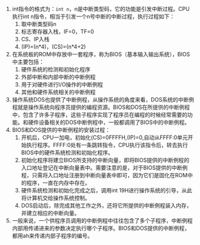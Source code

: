 1. int指令的格式为：`int n`，n是中断类型码，它的功能是引发中断过程。CPU执行int n指令，相当于引发一个n号中断的中断过程，执行过程如下：
   1. 取中断类型码n
   2. 标志寄存器入栈，IF=0，TF=0
   3. CS、IP入栈
   4. (IP)=(n\*4)，(CS)=(n\*4+2)
2. 在系统板的ROM中存放中一套程序，称为BIOS（基本输入输出系统），BIOS中主要包括：
   1. 硬件系统的检测和初始化程序
   2. 外部中断和内部中断的中断例程
   3. 用于对硬件进行I/O操作的中断例程
   4. 其他和硬件系统相关的中断例程
3. 操作系统DOS也提供了中断例程，从操作系统的角度来看，DOS系统的中断例程就是操作系统向程序员提供的编程资源。BIOS和DOS在所提供的中断例程中，包含了许多子程序，这些子程序实现了程序员在编程的时候经常需要的功能。和硬件设备相关的DOS中断例程中，一般都调用了BIOS中的中断例程。
4. BIOS和DOS提供的中断例程的安装过程：
   1. 开机后，CPU一加电，初始化(CS)=0FFFFH,(IP)=0,自动从FFFF:0单元开始执行程序。FFFF:0处有一条跳转指令，CPU执行该指令后，转去执行BIOS中的硬件系统检测和初始化程序。
   2. 初始化程序将建立BIOS所支持的中断向量，即将BIOS提供的中断例程的入口地址登记在中断向量表中。需要注意的是，对于BIOS提供的中断例程，只需将入口地址注册到中断向量表中即可，因为它们是固化在ROM中的程序，一直在内存中存在。
   3. 硬件系统检测和初始化完成之后，调用int 19H进行操作系统的引导，从此将计算机交给操作系统控制。
   4. DOS启动后，除完成其他工作之外，还将它所提供的中断例程装入内存，并建立相应的中断向量。
5. 一般来说，一个供程序员调用的中断例程中往往包含了多个子程序，中断例程内部用传递进来的参数决定执行哪个子程序。BIOS和DOS提供的中断例程，都用ah来传递内部子程序的编号。

















